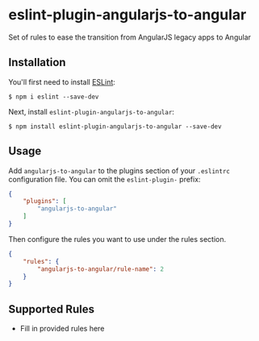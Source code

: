 # eslint-plugin-angularjs-to-angular

Set of rules to ease the transition from AngularJS legacy apps to Angular

## Installation

You'll first need to install [ESLint](http://eslint.org):

```
$ npm i eslint --save-dev
```

Next, install `eslint-plugin-angularjs-to-angular`:

```
$ npm install eslint-plugin-angularjs-to-angular --save-dev
```


## Usage

Add `angularjs-to-angular` to the plugins section of your `.eslintrc` configuration file. You can omit the `eslint-plugin-` prefix:

```json
{
    "plugins": [
        "angularjs-to-angular"
    ]
}
```


Then configure the rules you want to use under the rules section.

```json
{
    "rules": {
        "angularjs-to-angular/rule-name": 2
    }
}
```

## Supported Rules

* Fill in provided rules here





